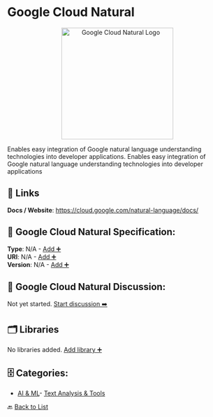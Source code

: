 # Google Cloud Natural
<p align="center">
    <img width="256" src="https://raw.githubusercontent.com/apis-list/apis-list/main/apis/google-cloud-natural/logo_256x256.png" alt="Google Cloud Natural Logo"/>
</p>
Enables easy integration of Google natural language understanding technologies into developer applications. Enables easy integration of Google natural language understanding technologies into developer applications

##  🔗 Links
**Docs / Website**: https://cloud.google.com/natural-language/docs/

## 🧬 Google Cloud Natural Specification:
**Type**: N/A - [Add ➕](https://github.com/apis-list/apis-list/edit/main/apis.yaml#L8486)  
**URI**: N/A - [Add ➕](https://github.com/apis-list/apis-list/edit/main/apis.yaml#L8486)  
**Version**: N/A - [Add ➕](https://github.com/apis-list/apis-list/edit/main/apis.yaml#L8486)

## 💬 Google Cloud Natural Discussion:
Not yet started. [Start discussion ➡️](https://github.com/apis-list/apis-list/discussions/new)

## 🗂️ Libraries

No libraries added. [Add library ➕](https://github.com/apis-list/apis-list/edit/main/apis.yaml#L8486)    


## 🗄️ Categories:
- [AI & ML](https://github.com/apis-list/apis-list#ai--ml-)- [Text Analysis & Tools](https://github.com/apis-list/apis-list#text-analysis--tools-)

🔙  [Back to List](https://github.com/apis-list/apis-list)
